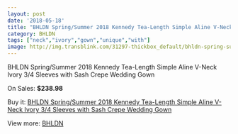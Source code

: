 ```yaml
---
layout: post
date: '2018-05-18'
title: "BHLDN Spring/Summer 2018 Kennedy Tea-Length Simple Aline V-Neck Ivory 3/4 Sleeves with Sash Crepe Wedding Gown"
category: BHLDN
tags: ["neck","ivory","gown","unique","with"]
image: http://img.transblink.com/31297-thickbox_default/bhldn-spring-summer-2018-kennedy-tea-length-simple-aline-v-neck-ivory-3-4-sleeves-with-sash-crepe-wedding-gown.jpg
---
```

BHLDN Spring/Summer 2018 Kennedy Tea-Length Simple Aline V-Neck Ivory 3/4 Sleeves with Sash Crepe Wedding Gown

On Sales: **$238.98**
<a href="https://www.transblink.com/en/bhldn/10490-bhldn-spring-summer-2018-kennedy-tea-length-simple-aline-v-neck-ivory-3-4-sleeves-with-sash-crepe-wedding-gown.html"><amp-img layout="responsive" width="600" height="600" src="//img.transblink.com/31297-thickbox_default/bhldn-spring-summer-2018-kennedy-tea-length-simple-aline-v-neck-ivory-3-4-sleeves-with-sash-crepe-wedding-gown.jpg" alt="BHLDN Spring/Summer 2018 Kennedy Tea-Length Simple Aline V-Neck Ivory 3/4 Sleeves with Sash Crepe Wedding Gown 0" /></a>
<a href="https://www.transblink.com/en/bhldn/10490-bhldn-spring-summer-2018-kennedy-tea-length-simple-aline-v-neck-ivory-3-4-sleeves-with-sash-crepe-wedding-gown.html"><amp-img layout="responsive" width="600" height="600" src="//img.transblink.com/31302-thickbox_default/bhldn-spring-summer-2018-kennedy-tea-length-simple-aline-v-neck-ivory-3-4-sleeves-with-sash-crepe-wedding-gown.jpg" alt="BHLDN Spring/Summer 2018 Kennedy Tea-Length Simple Aline V-Neck Ivory 3/4 Sleeves with Sash Crepe Wedding Gown 1" /></a>
<a href="https://www.transblink.com/en/bhldn/10490-bhldn-spring-summer-2018-kennedy-tea-length-simple-aline-v-neck-ivory-3-4-sleeves-with-sash-crepe-wedding-gown.html"><amp-img layout="responsive" width="600" height="600" src="//img.transblink.com/31301-thickbox_default/bhldn-spring-summer-2018-kennedy-tea-length-simple-aline-v-neck-ivory-3-4-sleeves-with-sash-crepe-wedding-gown.jpg" alt="BHLDN Spring/Summer 2018 Kennedy Tea-Length Simple Aline V-Neck Ivory 3/4 Sleeves with Sash Crepe Wedding Gown 2" /></a>
<a href="https://www.transblink.com/en/bhldn/10490-bhldn-spring-summer-2018-kennedy-tea-length-simple-aline-v-neck-ivory-3-4-sleeves-with-sash-crepe-wedding-gown.html"><amp-img layout="responsive" width="600" height="600" src="//img.transblink.com/31300-thickbox_default/bhldn-spring-summer-2018-kennedy-tea-length-simple-aline-v-neck-ivory-3-4-sleeves-with-sash-crepe-wedding-gown.jpg" alt="BHLDN Spring/Summer 2018 Kennedy Tea-Length Simple Aline V-Neck Ivory 3/4 Sleeves with Sash Crepe Wedding Gown 3" /></a>
<a href="https://www.transblink.com/en/bhldn/10490-bhldn-spring-summer-2018-kennedy-tea-length-simple-aline-v-neck-ivory-3-4-sleeves-with-sash-crepe-wedding-gown.html"><amp-img layout="responsive" width="600" height="600" src="//img.transblink.com/31299-thickbox_default/bhldn-spring-summer-2018-kennedy-tea-length-simple-aline-v-neck-ivory-3-4-sleeves-with-sash-crepe-wedding-gown.jpg" alt="BHLDN Spring/Summer 2018 Kennedy Tea-Length Simple Aline V-Neck Ivory 3/4 Sleeves with Sash Crepe Wedding Gown 4" /></a>
<a href="https://www.transblink.com/en/bhldn/10490-bhldn-spring-summer-2018-kennedy-tea-length-simple-aline-v-neck-ivory-3-4-sleeves-with-sash-crepe-wedding-gown.html"><amp-img layout="responsive" width="600" height="600" src="//img.transblink.com/31298-thickbox_default/bhldn-spring-summer-2018-kennedy-tea-length-simple-aline-v-neck-ivory-3-4-sleeves-with-sash-crepe-wedding-gown.jpg" alt="BHLDN Spring/Summer 2018 Kennedy Tea-Length Simple Aline V-Neck Ivory 3/4 Sleeves with Sash Crepe Wedding Gown 5" /></a>

Buy it: [BHLDN Spring/Summer 2018 Kennedy Tea-Length Simple Aline V-Neck Ivory 3/4 Sleeves with Sash Crepe Wedding Gown](https://www.transblink.com/en/bhldn/10490-bhldn-spring-summer-2018-kennedy-tea-length-simple-aline-v-neck-ivory-3-4-sleeves-with-sash-crepe-wedding-gown.html "BHLDN Spring/Summer 2018 Kennedy Tea-Length Simple Aline V-Neck Ivory 3/4 Sleeves with Sash Crepe Wedding Gown")

View more: [BHLDN](https://www.transblink.com/en/94-bhldn "BHLDN")